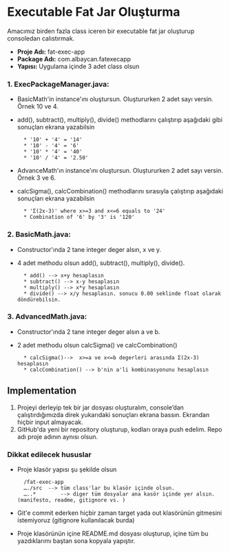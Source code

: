 # Executable Fat Jar Oluşturma
Amacımız birden fazla class iceren bir executable fat jar oluşturup consoledan calıstırmak.

* **Proje Adı:** fat-exec-app
* **Package Adı:** com.albaycan.fatexecapp
* **Yapısı:** Uygulama içinde 3 adet class olsun

### 1. ExecPackageManager.java: 
* BasicMath'in instance'ını oluştursun. Oluştururken 2 adet sayı versin. Örnek 10 ve 4.
* add(), subtract(), multiply(), divide() methodlarını çalıştırıp aşağıdaki gibi sonuçları ekrana yazabilsin

		* '10' + '4' = '14'	
		* '10' - '4' = '6'
		* '10' * '4' = '40'
		* '10' / '4' = '2.50'
	
* AdvanceMath'ın instance'ını oluştursun. Oluştururken 2 adet sayı versin. Örnek 3 ve 6.
* calcSigma(), calcCombination() methodlarını sırasıyla çalıştırıp aşağıdaki sonuçları ekrana yazabilsin

		* 'Σ(2x-3)' where x>=3 and x<=6 equals to '24'
		* Combination of '6' by '3' is '120'

### 2. BasicMath.java: 
* Constructor'ında 2 tane integer deger alsın, x ve y. 
* 4 adet methodu olsun add(), subtract(), multiply(), divide().

		* add() --> x+y hesaplasın
		* subtract() --> x-y hesaplasın
		* multiply() --> x*y hesaplasın
		* divide() --> x/y hesaplasın. sonucu 0.00 seklinde float olarak döndürebilsin.
		
### 3. AdvancedMath.java:
* Constructor'ında 2 tane integer deger alsın a ve b. 
* 2 adet methodu olsun calcSigma() ve calcCombination()

		* calcSigma()-->  x>=a ve x<=b degerleri arasında Σ(2x-3) hesaplasın
		* calcCombination() --> b'nin a'li kombinasyonunu hesaplasın

## Implementation
1. Projeyi derleyip tek bir jar dosyası oluşturalım, console’dan çalıştırdığımızda direk yukarıdaki sonuçları ekrana bassın. Ekrandan hiçbir input almayacak.
2. GitHub'da yeni bir repository oluşturup, kodları oraya push edelim. Repo adı proje adının aynısı olsun.
	


### Dikkat edilecek hususlar
* Proje klasör yapısı şu şekilde olsun

		/fat-exec-app
		…./src 	--> tüm class'lar bu klasör içinde olsun.
		…..* 		--> diger tüm dosyalar ana kasör içinde yer alsın. (manifesto, readme, gitignore vs. )
	
* Git'e commit ederken hiçbir zaman target yada out klasörünün gitmesini istemiyoruz (gitignore kullanılacak burda)
* Proje klasörünün içine README.md dosyası oluşturup, içine tüm bu yazdıklarımı baştan sona kopyala yapıştır. 

